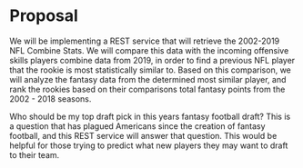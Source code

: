 
Proposal
===

We will be implementing a REST service that will retrieve the 2002-2019 NFL Combine Stats. We will compare this data with the incoming offensive skills players combine data from 2019, in order to find a previous NFL player that the rookie is most statistically similar to. Based on this comparison, we will analyze the fantasy data from the determined most similar player, and rank the rookies based on their comparisons total fantasy points from the 2002 - 2018 seasons. 

Who should be my top draft pick in this years fantasy football draft? This is a question that has plagued Americans since the creation of fantasy football, and this REST service will answer that question. This would be helpful for those trying to predict what new players they may want to draft to their team.

